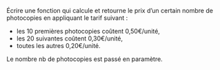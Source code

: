 Écrire une fonction qui calcule et retourne le prix d’un certain nombre de photocopies en appliquant le tarif suivant : 
-	les 10 premières photocopies coûtent 0,50€/unité,
-	les 20 suivantes coûtent 0,30€/unité,
-	toutes les autres 0,20€/unité.

Le nombre nb de photocopies est passé en paramètre.
